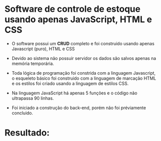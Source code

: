 # Software de controle de estoque usando apenas JavaScript, HTML e CSS

- O software possui um **CRUD** completo e foi construido usando apenas Javascript (puro), HTML e CSS

- Devido ao sistema não possuir servidor os dados são salvos apenas na memória temporária.

- Toda lógica de programação foi constrida com a linguagem Javascript, o esqueleto básico foi construido com a linguagem de marcação HTML e os estilos foi criado usando a linguagem de estilos CSS.

- Na linguagem JavaScript há apenas 5 funções e o código não ultrapassa 90 linhas.

- Foi iniciado a construção do back-end, porém não foi préviamente concluido.

# Resultado: 


